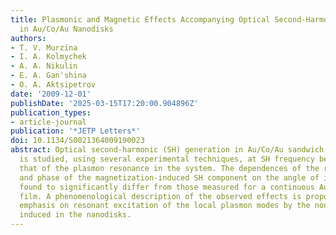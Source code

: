 ```yaml
---
title: Plasmonic and Magnetic Effects Accompanying Optical Second-Harmonic Generation
  in Au/Co/Au Nanodisks
authors:
- T. V. Murzina
- I. A. Kolmychek
- A. A. Nikulin
- E. A. Gan'shina
- O. A. Aktsipetrov
date: '2009-12-01'
publishDate: '2025-03-15T17:20:00.904896Z'
publication_types:
- article-journal
publication: '*JETP Letters*'
doi: 10.1134/S0021364009190023
abstract: Optical second-harmonic (SH) generation in Au/Co/Au sandwich-like nanodisks
  is studied, using several experimental techniques, at SH frequency being close to
  that of the plasmon resonance in the system. The dependences of the relative amplitude
  and phase of the magnetization-induced SH component on the angle of incidence are
  found to significantly differ from those measured for a continuous Au/Co/Au trilayer
  film. A phenomenological description of the observed effects is proposed, with special
  emphasis on resonant excitation of the local plasmon modes by the nonlinear sources
  induced in the nanodisks.
---
```

